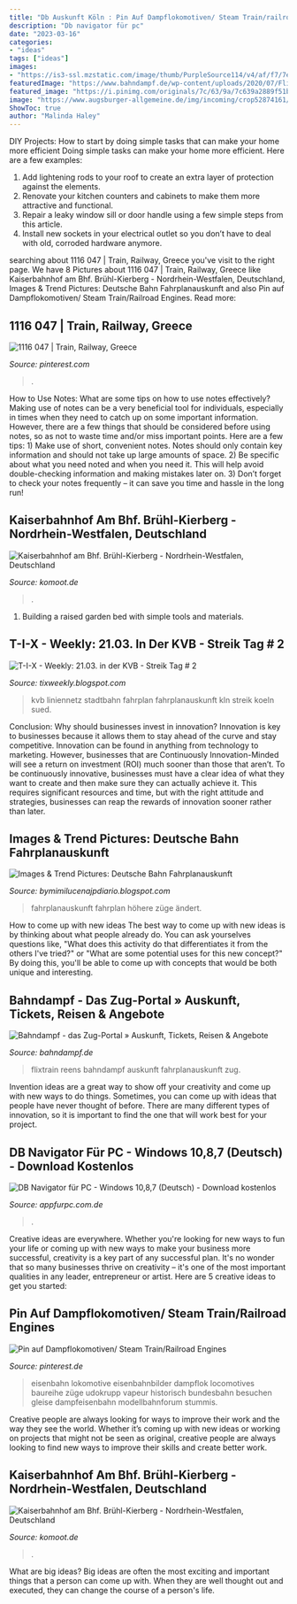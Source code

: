 ```yaml
---
title: "Db Auskunft Köln : Pin Auf Dampflokomotiven/ Steam Train/railroad Engines"
description: "Db navigator für pc"
date: "2023-03-16"
categories:
- "ideas"
tags: ["ideas"]
images:
- "https://is3-ssl.mzstatic.com/image/thumb/PurpleSource114/v4/af/f7/7e/aff77e3a-f86f-baa8-2e8d-caf008a1eba7/b125d83b-8534-4741-96bb-0e7e183c1f91_1242x2208_iPhone6_8_DE_4.png/392x696bb.png"
featuredImage: "https://www.bahndampf.de/wp-content/uploads/2020/07/Flixtrain-Wagen-2020-uai-800x600.jpg"
featured_image: "https://i.pinimg.com/originals/7c/63/9a/7c639a2889f51bbc9742922f3cabc5e5.jpg"
image: "https://www.augsburger-allgemeine.de/img/incoming/crop52874161/353956543-cv16_9-w940/Fahrplanwechsel-bei-der-Bahn.jpg"
ShowToc: true
author: "Malinda Haley"
---
```



DIY Projects: How to start by doing simple tasks that can make your home more efficient
Doing simple tasks can make your home more efficient. Here are a few examples:
1. Add lightening rods to your roof to create an extra layer of protection against the elements.
2. Renovate your kitchen counters and cabinets to make them more attractive and functional.
3. Repair a leaky window sill or door handle using a few simple steps from this article. 
4. Install new sockets in your electrical outlet so you don’t have to deal with old, corroded hardware anymore.

	

		
searching about 1116 047 | Train, Railway, Greece you've visit to the right page. We have 8 Pictures about 1116 047 | Train, Railway, Greece like Kaiserbahnhof am Bhf. Brühl-Kierberg - Nordrhein-Westfalen, Deutschland, Images &amp; Trend Pictures: Deutsche Bahn Fahrplanauskunft and also Pin auf Dampflokomotiven/ Steam Train/Railroad Engines. Read more:
		
    
## 1116 047 | Train, Railway, Greece

<img loading=lazy src="https://i.pinimg.com/originals/bc/c2/50/bcc2509c5a17a73e0362e88b78e62dec.jpg" onerror="this.onerror=null;this.src='https://tse4.mm.bing.net/th?id=OIP.0cjQPxuoKfntg7aE3z3LDAHaFP&amp;pid=15.1';" alt="1116 047 | Train, Railway, Greece">

_Source: pinterest.com_

>. 

	

How to Use Notes: What are some tips on how to use notes effectively?
Making use of notes can be a very beneficial tool for individuals, especially in times when they need to catch up on some important information. However, there are a few things that should be considered before using notes, so as not to waste time and/or miss important points. Here are a few tips: 1) Make use of short, convenient notes. Notes should only contain key information and should not take up large amounts of space. 2) Be specific about what you need noted and when you need it. This will help avoid double-checking information and making mistakes later on. 3) Don’t forget to check your notes frequently – it can save you time and hassle in the long run!

    
## Kaiserbahnhof Am Bhf. Brühl-Kierberg - Nordrhein-Westfalen, Deutschland

<img loading=lazy src="https://d2exd72xrrp1s7.cloudfront.net/www/000/1k4/ke/keooap0lhjxv6o4mnnz17hsz3dfnthj8-uhi13024907/0?width=768&amp;height=576&amp;crop=true" onerror="this.onerror=null;this.src='https://tse4.mm.bing.net/th?id=OIP.R_sdCDqk2hwAOYS5Z1NjrgHaFj&amp;pid=15.1';" alt="Kaiserbahnhof am Bhf. Brühl-Kierberg - Nordrhein-Westfalen, Deutschland">

_Source: komoot.de_

>. 

	

1. Building a raised garden bed with simple tools and materials.

    
## T-I-X - Weekly: 21.03. In Der KVB - Streik Tag # 2

<img loading=lazy src="http://1.bp.blogspot.com/-aPR6VIxBWh8/T1aQbLXkRzI/AAAAAAAACXM/z8OC_w2tfdo/s1600/2012_bahnen_in_koeln.jpg" onerror="this.onerror=null;this.src='https://tse2.mm.bing.net/th?id=OIP.kuW7Ub2wiFqiHEOwbzgRYAHaFO&amp;pid=15.1';" alt="T-I-X - Weekly: 21.03. in der KVB - Streik Tag # 2">

_Source: tixweekly.blogspot.com_

>kvb liniennetz stadtbahn fahrplan fahrplanauskunft kln streik koeln sued. 

	

Conclusion: Why should businesses invest in innovation?
Innovation is key to businesses because it allows them to stay ahead of the curve and stay competitive. Innovation can be found in anything from technology to marketing. However, businesses that are Continuously Innovation-Minded will see a return on investment (ROI) much sooner than those that aren’t. To be continuously innovative, businesses must have a clear idea of what they want to create and then make sure they can actually achieve it. This requires significant resources and time, but with the right attitude and strategies, businesses can reap the rewards of innovation sooner rather than later.

    
## Images &amp; Trend Pictures: Deutsche Bahn Fahrplanauskunft

<img loading=lazy src="https://www.augsburger-allgemeine.de/img/incoming/crop52874161/353956543-cv16_9-w940/Fahrplanwechsel-bei-der-Bahn.jpg" onerror="this.onerror=null;this.src='https://tse3.mm.bing.net/th?id=OIP.CdKGVOFspT3XBpu-vwVMIwHaEK&amp;pid=15.1';" alt="Images &amp; Trend Pictures: Deutsche Bahn Fahrplanauskunft">

_Source: bymimilucenajpdiario.blogspot.com_

>fahrplanauskunft fahrplan höhere züge ändert. 

	

How to come up with new ideas
The best way to come up with new ideas is by thinking about what people already do. You can ask yourselves questions like, "What does this activity do that differentiates it from the others I've tried?" or "What are some potential uses for this new concept?" By doing this, you'll be able to come up with concepts that would be both unique and interesting.

    
## Bahndampf - Das Zug-Portal » Auskunft, Tickets, Reisen &amp; Angebote

<img loading=lazy src="https://www.bahndampf.de/wp-content/uploads/2020/07/Flixtrain-Wagen-2020-uai-800x600.jpg" onerror="this.onerror=null;this.src='https://tse4.mm.bing.net/th?id=OIP.9jI4EIYq0xzRMnWZOtANaQHaFj&amp;pid=15.1';" alt="Bahndampf - das Zug-Portal » Auskunft, Tickets, Reisen &amp; Angebote">

_Source: bahndampf.de_

>flixtrain reens bahndampf auskunft fahrplanauskunft zug. 

	

Invention ideas are a great way to show off your creativity and come up with new ways to do things. Sometimes, you can come up with ideas that people have never thought of before. There are many different types of innovation, so it is important to find the one that will work best for your project.

    
## DB Navigator Für PC - Windows 10,8,7 (Deutsch) - Download Kostenlos

<img loading=lazy src="https://is3-ssl.mzstatic.com/image/thumb/PurpleSource114/v4/af/f7/7e/aff77e3a-f86f-baa8-2e8d-caf008a1eba7/b125d83b-8534-4741-96bb-0e7e183c1f91_1242x2208_iPhone6_8_DE_4.png/392x696bb.png" onerror="this.onerror=null;this.src='https://tse1.mm.bing.net/th?id=OIP.bHJFhAAyKtCR7fH6r6qhwAAAAA&amp;pid=15.1';" alt="DB Navigator für PC - Windows 10,8,7 (Deutsch) - Download kostenlos">

_Source: appfurpc.com.de_

>. 

	

Creative ideas are everywhere. Whether you're looking for new ways to fun your life or coming up with new ways to make your business more successful, creativity is a key part of any successful plan. It's no wonder that so many businesses thrive on creativity – it's one of the most important qualities in any leader, entrepreneur or artist. Here are 5 creative ideas to get you started: 

    
## Pin Auf Dampflokomotiven/ Steam Train/Railroad Engines

<img loading=lazy src="https://i.pinimg.com/originals/7c/63/9a/7c639a2889f51bbc9742922f3cabc5e5.jpg" onerror="this.onerror=null;this.src='https://tse4.mm.bing.net/th?id=OIP.aD1fSQgsj-ATcU8rwHtasQHaE8&amp;pid=15.1';" alt="Pin auf Dampflokomotiven/ Steam Train/Railroad Engines">

_Source: pinterest.de_

>eisenbahn lokomotive eisenbahnbilder dampflok locomotives baureihe züge udokrupp vapeur historisch bundesbahn besuchen gleise dampfeisenbahn modellbahnforum stummis. 

	

Creative people are always looking for ways to improve their work and the way they see the world. Whether it’s coming up with new ideas or working on projects that might not be seen as original, creative people are always looking to find new ways to improve their skills and create better work.

    
## Kaiserbahnhof Am Bhf. Brühl-Kierberg - Nordrhein-Westfalen, Deutschland

<img loading=lazy src="https://d2exd72xrrp1s7.cloudfront.net/www/000/1k5/12/12s9aw4srmcj312471fhgki5sv3qs0xg7z-uhi31814851/0?width=768&amp;height=576&amp;crop=true" onerror="this.onerror=null;this.src='https://tse4.mm.bing.net/th?id=OIP.o_M9xAomOYPjHRUN6nwrGQHaFj&amp;pid=15.1';" alt="Kaiserbahnhof am Bhf. Brühl-Kierberg - Nordrhein-Westfalen, Deutschland">

_Source: komoot.de_

>. 

	

What are big ideas?
Big ideas are often the most exciting and important things that a person can come up with. When they are well thought out and executed, they can change the course of a person's life.

